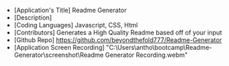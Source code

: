   * [Application's Title] Readme Generator
  * [Description] 
  * [Coding Languages] Javascript, CSS, Html
  * [Contributors] Generates a High Quality Readme based off of your input
  * [Github Repo] https://github.com/beyondthefold777/Readme-Generator
  * [Application Screen Recording] "C:\Users\antho\bootcamp\Readme-Generator\screenshot\Readme Generator Recording.webm"

